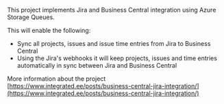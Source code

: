 This project implements Jira and Business Central integration using Azure Storage Queues.

This will enable the following:

- Sync all projects, issues and issue time entries from Jira to Business Central
- Using the Jira's webhooks it will keep projects, issues and time entries automatically in sync between Jira and Business Central

More information about the project [https://www.integrated.ee/posts/business-central-jira-integration/](https://www.integrated.ee/posts/business-central-jira-integration/)